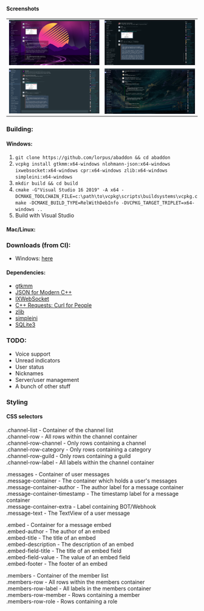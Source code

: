 #### Screenshots
<table>
  <tr>
    <td><img src="/.readme/s1.png"></td>
    <td><img src="/.readme/s2.png"></td>
  </tr>
  <tr>
    <td><img src="/.readme/s3.png"></td>
    <td><img src="/.readme/s4.png"></td>
  </tr>
</table>

### Building:
#### Windows:
1. `git clone https://github.com/lorpus/abaddon && cd abaddon`
2. `vcpkg install gtkmm:x64-windows nlohmann-json:x64-windows ixwebsocket:x64-windows cpr:x64-windows zlib:x64-windows simpleini:x64-windows`
3. `mkdir build && cd build`
4. `cmake -G"Visual Studio 16 2019" -A x64 -DCMAKE_TOOLCHAIN_FILE=c:\path\to\vcpkg\scripts\buildsystems\vcpkg.cmake -DCMAKE_BUILD_TYPE=RelWithDebInfo -DVCPKG_TARGET_TRIPLET=x64-windows ..`
5. Build with Visual Studio

#### Mac/Linux:


### Downloads (from CI):
- Windows: [here](https://ci.appveyor.com/project/lorpus/abaddon/build/artifacts)

#### Dependencies:  
* [gtkmm](https://www.gtkmm.org/en/)
* [JSON for Modern C++](https://github.com/nlohmann/json)
* [IXWebSocket](https://github.com/machinezone/IXWebSocket)
* [C++ Requests: Curl for People](https://github.com/whoshuu/cpr/)
* [zlib](https://zlib.net/)
* [simpleini](https://github.com/brofield/simpleini)
* [SQLite3](https://www.sqlite.org/index.html)

### TODO:
* Voice support
* Unread indicators
* User status
* Nicknames
* Server/user management
* A bunch of other stuff

### Styling
#### CSS selectors
.channel-list - Container of the channel list  
.channel-row - All rows within the channel container  
.channel-row-channel - Only rows containing a channel  
.channel-row-category - Only rows containing a category  
.channel-row-guild - Only rows containing a guild  
.channel-row-label - All labels within the channel container  
  
.messages - Container of user messages  
.message-container - The container which holds a user's messages  
.message-container-author - The author label for a message container  
.message-container-timestamp - The timestamp label for a message container  
.message-container-extra - Label containing BOT/Webhook  
.message-text - The TextView of a user message  
  
.embed - Container for a message embed  
.embed-author - The author of an embed  
.embed-title - The title of an embed  
.embed-description - The description of an embed  
.embed-field-title - The title of an embed field  
.embed-field-value - The value of an embed field  
.embed-footer - The footer of an embed  
  
.members - Container of the member list  
.members-row - All rows within the members container  
.members-row-label - All labels in the members container  
.members-row-member - Rows containing a member  
.members-row-role - Rows containing a role

